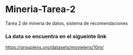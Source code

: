 # Mineria-Tarea-2
Tarea 2 de minería de datos, sistema de recomendaciones

### La data se encuentra en el sigueinte link
https://grouplens.org/datasets/movielens/10m/
